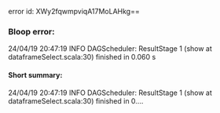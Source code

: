 error id: XWy2fqwmpviqA17MoLAHkg==
### Bloop error:

24/04/19 20:47:19 INFO DAGScheduler: ResultStage 1 (show at dataframeSelect.scala:30) finished in 0.060 s
#### Short summary: 

24/04/19 20:47:19 INFO DAGScheduler: ResultStage 1 (show at dataframeSelect.scala:30) finished in 0....
